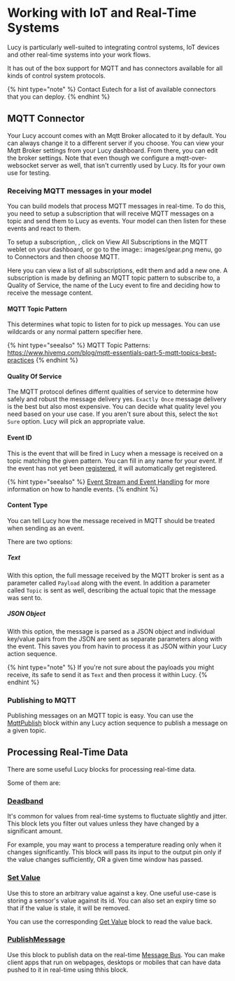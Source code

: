 

# Working with IoT and Real-Time Systems

Lucy is particularly well-suited to integrating control systems, IoT devices and other real-time systems into your work flows.

It has out of the box support for MQTT and has connectors available for all kinds of control system protocols.

{% hint type="note" %}
    Contact Eutech for a list of available connectors that you can deploy. {% endhint %}


## MQTT Connector
Your Lucy account comes with an Mqtt Broker allocated to it by default.
You can always change it to a different server if you choose.
You can view your Mqtt Broker settings from your Lucy dashboard.
From there, you can edit the broker settings.
Note that even though we configure a mqtt-over-websocket server as well, that isn't currently used by Lucy.
Its for your own use for testing.

### Receiving MQTT messages in your model
You can build models that process MQTT messages in real-time. 
To do this, you need to setup a subscription that will receive MQTT messages on a topic and send them to Lucy as events.
Your model can then listen for these events and react to them.

To setup a subscription, , click on View All Subscriptions in the MQTT weblet on your dashboard, or go to the image:: images/gear.png
menu, go to Connectors and then choose MQTT.

Here you can view a list of all subscriptions, edit them and add a new one.
A subscription is made by defining an MQTT topic pattern to subscribe to, a Quality of Service, 
the name of the Lucy event to fire and deciding how to receive the message content.

#### MQTT Topic Pattern
This determines what topic to listen for to pick up messages.
You can use wildcards or any normal pattern specifier here.

{% hint type="seealso" %}
    MQTT Topic Patterns: https://www.hivemq.com/blog/mqtt-essentials-part-5-mqtt-topics-best-practices {% endhint %}

#### Quality Of Service
The MQTT protocol defines differnt qualities of service to determine how safely and robust the message delivery yes.
`Exactly Once` message delivery is the best but also most expensive.
You can decide what quality level you need based on your use case. If you aren't sure about this, select the `Not Sure` option.
Lucy will pick an appropriate value.

#### Event ID
This is the event that will be fired in Lucy when a message is received on a topic matching the given pattern.
You can fill in any name for your event.
If the event has not yet been [registered](eventsregister), it will automatically get registered.

{% hint type="seealso" %}
    [Event Stream and Event Handling](events.rst#eventhandling)  for more information on how to handle events. {% endhint %}


#### Content Type
You can tell Lucy how the message received in MQTT should be treated when sending as an event.

There are two options:

##### Text
With this option, the full message received by the MQTT broker is sent as a parameter called `Payload` along with the event.
In addition a parameter called `Topic` is sent as well, describing the actual topic that the message was sent to.

##### JSON Object
With this option, the message is parsed as a JSON object and individual key/value pairs from the JSON are sent as separate parameters along with the event.
This saves you from havin to process it as JSON within your Lucy action sequence.

{% hint type="note" %}
    If you're not sure about the payloads you might receive, its safe to send it as `Text` and then process it within Lucy. {% endhint %}


### Publishing to MQTT
Publishing messages on an MQTT topic is easy.
You can use the [MqttPublish](blocks.rst#mqttpublish-ref) block within any Lucy action sequence to publish a message on a given topic.


## Processing Real-Time Data
There are some useful Lucy blocks for processing real-time data.

Some of them are:

### [Deadband](blocks.rst#deadband-ref)
It's common for values from real-time systems to fluctuate slightly and jitter.
This block lets you filter out values unless they have changed by a significant amount.

For example, you may want to process a temperature reading only when it changes significantly.
This block will pass its input to the output pin only if the value changes sufficiently, OR a given time window has passed.


### [Set Value](blocks.rst#setinredis-ref)
Use this to store an arbitrary value against a key.
One useful use-case is storing a sensor's value against its id.
You can also set an expiry time so that if the value is stale, it will be removed.

You can use the corresponding [Get Value](blocks.rst#getfromredis-ref) block to read the value back.

### [PublishMessage](blocks.rst#publishmessage-ref)
Use this block to publish data on the real-time [Message Bus](messagebus.rst#messagebus).
You can make client apps that run on webpages, desktops or mobiles that can have data pushed to it in real-time using thhis block.